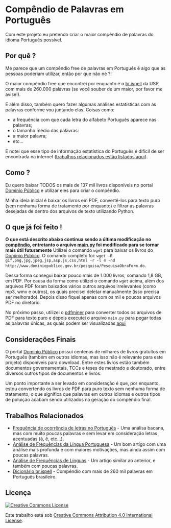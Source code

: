 # Compêndio de Palavras em Português
Com este projeto eu pretendo criar o maior compêndio de palavras do idioma Português possível.

## Por quê ?
Me parece que um compêndio free de palavras em Português é algo que as pessoas poderiam utilizar, então por que não né ?!

O maior compêndio free que encontrei por enquanto é o [br.ispell](http://www.ime.usp.br/~ueda/br.ispell/) da USP, com mais de 260.000 palavras (se você souber de um maior, por favor me avise!).

E além disso, também quero fazer algumas análises estatísticas com as palavras conforme vou juntando elas. Coisas como:

* a frequência com que cada letra do alfabeto Português aparece nas palavras;
* o tamanho médio das palavras:
* a maior palavra;
* etc...

E notei que esse tipo de informação estatística do Português é difícil de ser encontrada na internet ([trabalhos relacionados estão listados aqui](#trabalhos-relacionados)).

## Como ?
Eu quero baixar TODOS os mais de 137 mil livros disponíveis no portal [Domínio Público](http://www.dominiopublico.gov.br/) e utilizar eles para criar o compêndio.

Minha ideia inicial é baixar os livros em PDF, convertê-los para texto puro (sem nenhuma forma de tratamento por enquanto) e filtrar as palavras desejadas de dentro dos arquivos de texto utilizando Python.

## O que já foi feito !
**O que está descrito abaixo continua sendo a última modificação no [compêndio](https://github.com/tayllan/compendio-de-palavras-em-Portugues/blob/master/compendio.txt), entretanto o arquivo [main.py](https://github.com/tayllan/compendio-de-palavras-em-Portugues/blob/master/main.py) foi modificado para se tornar mais útil futuramente**
Utilizei o comando `wget` para baixar os livros do [Domínio Público](www.dominiopublico.gov.br). O comando completo foi:
`wget -R gif,png,jpg,jpeg,jsp,asp,js,css,html -r -l 4 -nd http://www.dominiopublico.gov.br/pesquisa/PesquisaObraForm.do`.

Dessa forma consegui baixar pouco mais de 1.000 livros, somando 1,8 GB, em PDF. Por causa da forma como utilizei o comando `wget` acima, além dos arquivos PDF foram baixados vários outros arquivos irrelevantes (como mp3, wmv e outros), os quais precisei deletar manualmente (isso precisa ser melhorado). Depois disso fiquei apenas com os mil e poucos arquivos PDF no diretório.

No próximo passo, utilizei o [pdfminer](https://github.com/euske/pdfminer/) para converter todos os arquivos de PDF para texto puro e depois executei o arquivo `main.py` para pegar todas as palavras únicas, as quais podem ser visualizadas [aqui](https://github.com/tayllan/compendio-de-palavras-em-Portugues/blob/master/compendio.txt)

## Considerações Finais
O portal [Domínio Público](www.dominiopublico.gov.br) possui centenas de milhares de livros gratuítos em Português (também em outros idiomas, mas isso não é relevante para este projeto) disponíveis para download. Entre estes livros estão também documentos governamentais, TCCs e teses de mestrado e doutorado, entre diversos outros tipos de documentos e livros.

Um ponto importante a ser levado em consideração é que, por enquanto, estou convertendo os livros de PDF para puro texto sem nenhuma forma de tratamento, o que significa que palavras em outros idiomas e outros tipos de poluição acabam sendo utilizados na geração do compêndio final.

## Trabalhos Relacionados

* [Frequência de ocorrência de letras no Português](http://www.numaboa.com.br/criptografia/criptoanalise/310-frequencia-portugues?showall=&limitstart=) - Uma análisa bacana, mas com muito poucas palavras e sem levar em consideração letras acentuadas (á, ê, etc...).
* [Análise de Frequências da Língua Portuguesa](www.mat.uc.pt/~pedro/lectivso/CodigosCriptografia1011/interTIC07pqap.pdf) - Um bom artigo com uma análise mais profunda e com maiores motivações, mas ainda assim com poucas palavras.
* [Análise de Frequências de Línguas](http://www.lockabit.coppe.ufrj.br/sites/lockabit.coppe.ufrj.br/files/publicacoes/lockabit/analise_freq.pdf) - Um artigo similar ao anterior, e também com poucas palavras.
* [Dicionário br.ispell](http://www.ime.usp.br/~ueda/br.ispell/) - Compêndio com mais de 260 mil palavras em Português brasileiro.

## Licença
[![Creative Commons License](http://i.creativecommons.org/l/by/4.0/88x31.png)](http://creativecommons.org/licenses/by/4.0/)

Este trabalho está sob [Creative Commons Attribution 4.0 International License](http://creativecommons.org/licenses/by/4.0/).
